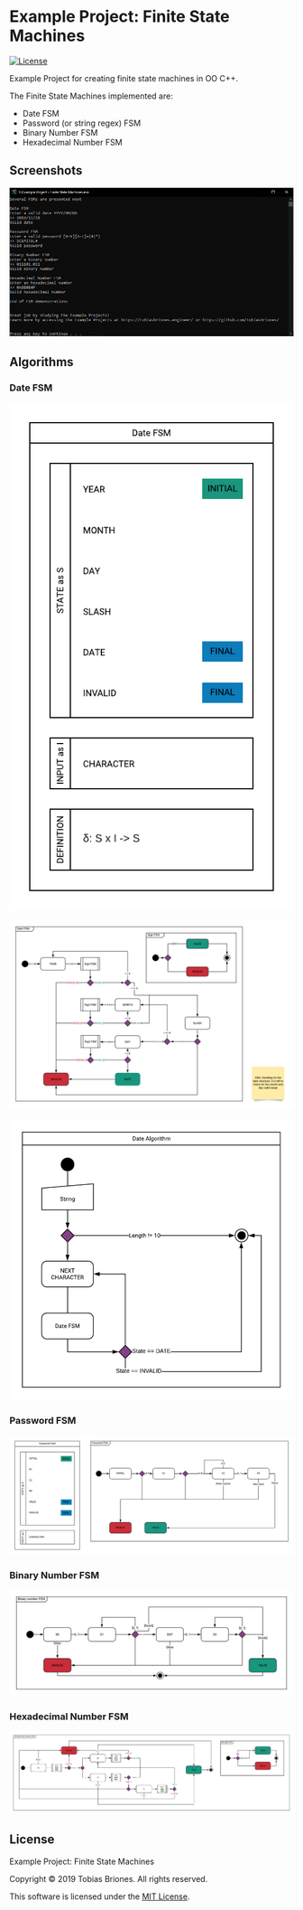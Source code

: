 # Example Project: Finite State Machines
[![License](https://img.shields.io/github/license/TobiasBriones/example.math.computation.model.cpp.fsm)](https://github.com/TobiasBriones/example.math.computation.model.cpp.fsm/blob/master/LICENSE)

Example Project for creating finite state machines in OO C++.

The Finite State Machines implemented are:
* Date FSM
* Password (or string regex) FSM
* Binary Number FSM
* Hexadecimal Number FSM

## Screenshots
[![Screenshot 1](https://raw.githubusercontent.com/TobiasBriones/images/master/example-projects/example.math.computation.model.cpp.fsm/screenshot-1.png)](https://github.com/TobiasBriones/images/tree/master/example-projects)

## Algorithms
### Date FSM
[![Date FSM part 1](https://raw.githubusercontent.com/TobiasBriones/images/master/example-projects/example.math.computation.model.cpp.fsm/algorithms/date-fsm-part-1.png)](https://github.com/TobiasBriones/images/tree/master/example-projects)

[![Date FSM part 2](https://raw.githubusercontent.com/TobiasBriones/images/master/example-projects/example.math.computation.model.cpp.fsm/algorithms/date-fsm-part-2.png)](https://github.com/TobiasBriones/images/tree/master/example-projects)

[![Date algorithm](https://raw.githubusercontent.com/TobiasBriones/images/master/example-projects/example.math.computation.model.cpp.fsm/algorithms/date-algorithm.png)](https://github.com/TobiasBriones/images/tree/master/example-projects)

### Password FSM
[![Password FSM algorithm](https://raw.githubusercontent.com/TobiasBriones/images/master/example-projects/example.math.computation.model.cpp.fsm/algorithms/password-fsm.png)](https://github.com/TobiasBriones/images/tree/master/example-projects)

### Binary Number FSM
[![Binay Number FSM algorithm](https://raw.githubusercontent.com/TobiasBriones/images/master/example-projects/example.math.computation.model.cpp.fsm/algorithms/binary-number-fsm.png)](https://github.com/TobiasBriones/images/tree/master/example-projects)

### Hexadecimal Number FSM
[![Hexadecimal Number FSM algorithm](https://raw.githubusercontent.com/TobiasBriones/images/master/example-projects/example.math.computation.model.cpp.fsm/algorithms/hexadecimal-fsm.png)](https://github.com/TobiasBriones/images/tree/master/example-projects)

## License
Example Project: Finite State Machines

Copyright © 2019 Tobias Briones. All rights reserved.

This software is licensed under the [MIT License](https://github.com/TobiasBriones/example.math.computation.model.cpp.fsm/blob/master/LICENSE).

